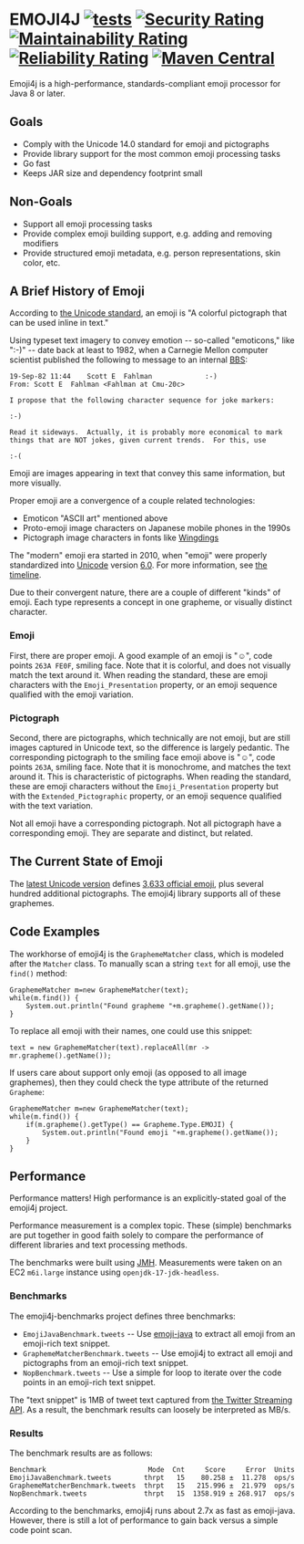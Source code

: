 # EMOJI4J [![tests](https://github.com/sigpwned/emoji4j/actions/workflows/tests.yml/badge.svg)](https://github.com/sigpwned/emoji4j/actions/workflows/tests.yml) [![Security Rating](https://sonarcloud.io/api/project_badges/measure?project=sigpwned_emoji4j&metric=security_rating)](https://sonarcloud.io/summary/new_code?id=sigpwned_emoji4j) [![Maintainability Rating](https://sonarcloud.io/api/project_badges/measure?project=sigpwned_emoji4j&metric=sqale_rating)](https://sonarcloud.io/summary/new_code?id=sigpwned_emoji4j) [![Reliability Rating](https://sonarcloud.io/api/project_badges/measure?project=sigpwned_emoji4j&metric=reliability_rating)](https://sonarcloud.io/summary/new_code?id=sigpwned_emoji4j) [![Maven Central](https://maven-badges.herokuapp.com/maven-central/com.sigpwned/emoji4j-core/badge.svg)](https://maven-badges.herokuapp.com/maven-central/com.sigpwned/emoji4j-core)

Emoji4j is a high-performance, standards-compliant emoji processor for Java 8 or later.

## Goals

* Comply with the Unicode 14.0 standard for emoji and pictographs
* Provide library support for the most common emoji processing tasks
* Go fast
* Keeps JAR size and dependency footprint small

## Non-Goals

* Support all emoji processing tasks
* Provide complex emoji building support, e.g. adding and removing modifiers
* Provide structured emoji metadata, e.g. person representations, skin color, etc.

## A Brief History of Emoji

According to [the Unicode standard](https://www.unicode.org/reports/tr51/index.html#def_emoji), an emoji is "A colorful pictograph that can be used inline in text."

Using typeset text imagery to convey emotion -- so-called "emoticons," like ":-)" -- date back at least to 1982, when a Carnegie Mellon computer scientist published the following to message to an internal [BBS](https://en.wikipedia.org/wiki/Bulletin_board_system):

    19-Sep-82 11:44    Scott E  Fahlman             :-)
    From: Scott E  Fahlman <Fahlman at Cmu-20c>
     
    I propose that the following character sequence for joke markers:
            
    :-)
            
    Read it sideways.  Actually, it is probably more economical to mark
    things that are NOT jokes, given current trends.  For this, use
            
    :-(
    
Emoji are images appearing in text that convey this same information, but more visually.

Proper emoji are a convergence of a couple related technologies:

* Emoticon "ASCII art" mentioned above
* Proto-emoji image characters on Japanese mobile phones in the 1990s
* Pictograph image characters in fonts like [Wingdings](https://en.wikipedia.org/wiki/Wingdings)

The "modern" emoji era started in 2010, when "emoji" were properly standardized into [Unicode](https://en.wikipedia.org/wiki/Unicode) version [6.0](https://unicode.org/Public/6.0.0/). For more information, see [the timeline](https://emojitimeline.com/).

Due to their convergent nature, there are a couple of different "kinds" of emoji. Each type represents a concept in one grapheme, or visually distinct character.

### Emoji

First, there are proper emoji. A good example of an emoji is "☺️", code points `263A FE0F`, smiling face. Note that it is colorful, and does not visually match the text around it. When reading the standard, these are emoji characters with the `Emoji_Presentation` property, or an emoji sequence qualified with the emoji variation.

### Pictograph

Second, there are pictographs, which technically are not emoji, but are still images captured in Unicode text, so the difference is largely pedantic. The corresponding pictograph to the smiling face emoji above is "☺", code points `263A`, smiling face. Note that it is monochrome, and matches the text around it. This is characteristic of pictographs. When reading the standard, these are emoji characters without the `Emoji_Presentation` property but with the `Extended_Pictographic` property, or an emoji sequence qualified with the text variation.

Not all emoji have a corresponding pictograph. Not all pictograph have a corresponding emoji. They are separate and distinct, but related.

## The Current State of Emoji

The [latest Unicode version](https://unicode.org/Public/14.0.0/) defines [3,633 official emoji](https://blog.emojipedia.org/whats-new-in-unicode-14-0/), plus several hundred additional pictographs. The emoji4j library supports all of these graphemes.

## Code Examples

The workhorse of emoji4j is the `GraphemeMatcher` class, which is modeled after the `Matcher` class. To manually scan a string `text` for all emoji, use the `find()` method:

    GraphemeMatcher m=new GraphemeMatcher(text);
    while(m.find()) {
        System.out.println("Found grapheme "+m.grapheme().getName());
    }

To replace all emoji with their names, one could use this snippet:

    text = new GraphemeMatcher(text).replaceAll(mr -> mr.grapheme().getName());
    
If users care about support only emoji (as opposed to all image graphemes), then they could check the type attribute of the returned `Grapheme`:

    GraphemeMatcher m=new GraphemeMatcher(text);
    while(m.find()) {
        if(m.grapheme().getType() == Grapheme.Type.EMOJI) {
            System.out.println("Found emoji "+m.grapheme().getName());
        }
    }    

## Performance

Performance matters! High performance is an explicitly-stated goal of the emoji4j project.

Performance measurement is a complex topic. These (simple) benchmarks are put together in good faith solely to compare the performance of different libraries and text processing methods.

The benchmarks were built using [JMH](https://openjdk.java.net/projects/code-tools/jmh/). Measurements were taken on an EC2 `m6i.large` instance using `openjdk-17-jdk-headless`.

### Benchmarks

The emoji4j-benchmarks project defines three benchmarks:

* `EmojiJavaBenchmark.tweets` -- Use [emoji-java](https://github.com/vdurmont/emoji-java) to extract all emoji from an emoji-rich text snippet.
* `GraphemeMatcherBenchmark.tweets` -- Use emoji4j to extract all emoji and pictographs from an emoji-rich text snippet.
* `NopBenchmark.tweets` -- Use a simple for loop to iterate over the code points in an emoji-rich text snippet.

The "text snippet" is 1MB of tweet text captured from [the Twitter Streaming API](https://developer.twitter.com/en/docs/twitter-api/v1/tweets/sample-realtime/api-reference/get-statuses-sample). As a result, the benchmark results can loosely be interpreted as MB/s.

### Results

The benchmark results are as follows:

    Benchmark                         Mode  Cnt     Score     Error  Units
    EmojiJavaBenchmark.tweets        thrpt   15    80.258 ±  11.278  ops/s
    GraphemeMatcherBenchmark.tweets  thrpt   15   215.996 ±  21.979  ops/s
    NopBenchmark.tweets              thrpt   15  1358.919 ± 268.917  ops/s

According to the benchmarks, emoji4j runs about 2.7x as fast as emoji-java. However, there is still a lot of performance to gain back versus a simple code point scan.